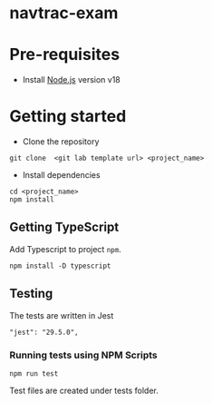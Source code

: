 # navtrac-exam

# Pre-requisites
- Install [Node.js](https://nodejs.org/en/) version v18


# Getting started
- Clone the repository
```
git clone  <git lab template url> <project_name>
```
- Install dependencies
```
cd <project_name>
npm install
```

## Getting TypeScript
Add Typescript to project `npm`.
```
npm install -D typescript
```

## Testing
The tests are  written in Jest

```
"jest": "29.5.0",
```

### Running tests using NPM Scripts
````
npm run test
````
Test files are created under tests folder.
